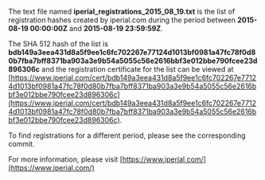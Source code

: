 The text file named **iperial_registrations_2015_08_19.txt** is the list of registration hashes created by iperial.com during the period between **2015-08-19 00:00:00Z** and **2015-08-19 23:59:59Z**.

The SHA 512 hash of the list is **bdb149a3eea431d8a5f9ee1c6fc702267e77124d1013bf0981a47fc78f0d80b7fba7bff8371ba903a3e9b54a5055c56e2616bbf3e012bbe790fcee23d896306c** and the registration certificate for the list can be viewed at [https://www.iperial.com/cert/bdb149a3eea431d8a5f9ee1c6fc702267e77124d1013bf0981a47fc78f0d80b7fba7bff8371ba903a3e9b54a5055c56e2616bbf3e012bbe790fcee23d896306c](https://www.iperial.com/cert/bdb149a3eea431d8a5f9ee1c6fc702267e77124d1013bf0981a47fc78f0d80b7fba7bff8371ba903a3e9b54a5055c56e2616bbf3e012bbe790fcee23d896306c).

To find registrations for a different period, please see the corresponding commit.

For more information, please visit [https://www.iperial.com/](https://www.iperial.com/)
